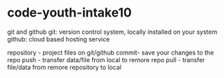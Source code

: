 # code-youth-intake10


git and github
git: version control system, locally installed on your system
github: cloud based hosting service

repository - project files on git/github
commit- save your changes to the repo
push - transfer data/file from local to remore repo
pull - transfer file/data from remore repository to local
